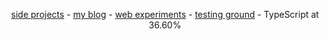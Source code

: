 <p align="center"><a href="https://github.com/dayvidwhy?tab=repositories">side projects</a> - <a href="https://dayvidwhy.github.io/">my blog</a> - <a href="https://codepen.io/dayvidwhy">web experiments</a> - <a href="https://codesandbox.io/u/dayvidwhy">testing ground</a> - TypeScript at 36.60%</p>